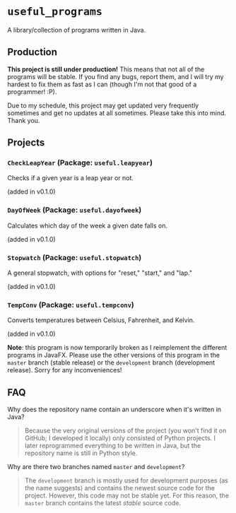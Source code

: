 # `useful_programs`

A library/collection of programs written in Java.

## Production

**This project is still under production!** This means that not all of the programs will be stable. If you find any bugs, report them, and I will try my hardest to fix them as fast as I can (though I'm not that good of a programmer! :P).

Due to my schedule, this project may get updated very frequently sometimes and get no updates at all sometimes. Please take this into mind. Thank you.

## Projects

### `CheckLeapYear` (Package: `useful.leapyear`)

Checks if a given year is a leap year or not.

(added in v0.1.0)

### `DayOfWeek` (Package: `useful.dayofweek`)

Calculates which day of the week a given date falls on.

(added in v0.1.0)

### `Stopwatch` (Package: `useful.stopwatch`)

A general stopwatch, with options for "reset," "start," and "lap."

(added in v0.1.0)

### `TempConv` (Package: `useful.tempconv`)

Converts temperatures between Celsius, Fahrenheit, and Kelvin.

(added in v0.1.0)

**Note**: this program is now temporarily broken as I reimplement the different programs in JavaFX. Please use the other versions of this program in the `master` branch (stable release) or the `development` branch (development release). Sorry for any inconveniences!

## FAQ

Why does the repository name contain an underscore when it's written in Java?

> Because the very original versions of the project (you won't find it on GitHub; I developed it locally) only consisted of Python projects. I later reprogrammed everything to be written in Java, but the repository name is still in Python style.

Why are there two branches named `master` and `development`?

> The `development` branch is mostly used for development purposes (as the name suggests) and contains the newest source code for the project. However, this code may not be stable yet. For this reason, the `master` branch contains the latest *stable* source code.
